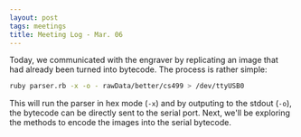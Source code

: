 ```yaml
---
layout: post
tags: meetings
title: Meeting Log - Mar. 06
---
```


Today, we communicated with the engraver by replicating an image that had already been turned into bytecode. The process is rather simple:

```bash
ruby parser.rb -x -o - rawData/better/cs499 > /dev/ttyUSB0
```

This will run the parser in hex mode (```-x```) and by outputing to the stdout (`-o`), the bytecode can be directly sent to the serial port. Next, we'll be exploring the methods to encode the images into the serial bytecode.
